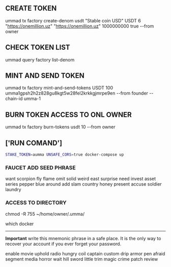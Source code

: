 ## CREATE TOKEN

ummad tx factory create-denom usdt "Stable coin USD" USDT 6 "https://onemillion.uz" "https://onemillion.uz" 1000000000 true --from owner

## CHECK TOKEN LIST

ummad query factory list-denom

## MINT AND SEND TOKEN

ummad tx factory mint-and-send-tokens USDT 100 umma1gpsh2h2z828gu8kgt5w28fel2krkkgjmrpe9en --from founder --chain-id umma-1

## BURN TOKEN ACCESS TO ONL OWNER
ummad tx factory burn-tokens usdt 10 --from owner


## ['RUN COMAND']
```sh
STAKE_TOKEN=aumma UNSAFE_CORS=true docker-compose up
```

### FAUCET ADD SEED PHRASE

want scorpion fly flame omit solid weird east surprise need invest asset series pepper blue around add slam country honey present accuse soldier laundry

### ACCESS TO DIRECTORY
chmod -R 755 ~/home/owner/.umma/

which docker

---------------------------------------------

**Important** write this mnemonic phrase in a safe place.
It is the only way to recover your account if you ever forget your password.

enable movie uphold radio hungry coil captain custom drip armor pen afraid segment media horror wait hill sword little trim magic crime patch review
